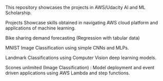 This repository showcases the projects in AWS/Udacity AI and ML Scholarship.

Projects Showcase skills obtained in navigating AWS cloud platform and applications of machine learning. 

Bike sharing demand forecasting (Regression with tabular data)

MNIST Image Classification using simple CNNs and MLPs.

Landmark Classifications using Computer Vision deep learning models.

Scones unlimited (Image Classification) :  Model deployment and event driven applications using AWS Lambda and step functions.
